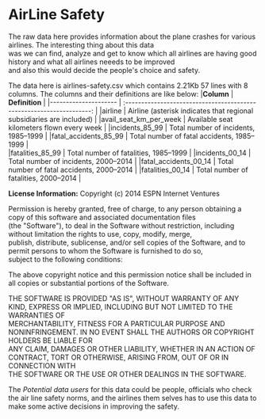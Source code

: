 # AirLine Safety

The raw data here provides information about the plane crashes for various airlines. The interesting thing about this data  
was we can find, analyze and get to know which all airlines are having good history and what all airlines neeeds to be improved  
and also this would decide the people's choice and safety.


The data here is airlines-safety.csv which contains 2.21Kb 57 lines with 8 columns. The columns and their definitions are like below:
|**Column**             | **Definition**                                                         |
|---------------------  |  :-------------------------------------------------------------------: | 
|airline	              |   Airline (asterisk indicates that regional subsidiaries are included) |
|avail_seat_km_per_week |	Available seat kilometers flown every week                            |
|incidents_85_99	      |    Total number of incidents, 1985–1999                                |
|fatal_accidents_85_99  | 	  Total number of fatal accidents, 1985–1999                          |  
|fatalities_85_99	      |  Total number of fatalities, 1985–1999                                 |
|incidents_00_14	      |     Total number of incidents, 2000–2014                               |
|fatal_accidents_00_14  | 	  Total number of fatal accidents, 2000–2014                          |
|fatalities_00_14	      |  Total number of fatalities, 2000–2014                                 |

**License Information:**
Copyright (c) 2014 ESPN Internet Ventures

Permission is hereby granted, free of charge, to any person obtaining a copy of this software and associated documentation files  
(the "Software"), to deal in the Software without restriction, including without limitation the rights to use, copy, modify, merge,  
publish, distribute, sublicense, and/or sell copies of the Software, and to permit persons to whom the Software is furnished to do so,  
subject to the following conditions:

The above copyright notice and this permission notice shall be included in all copies or substantial portions of the Software.

THE SOFTWARE IS PROVIDED "AS IS", WITHOUT WARRANTY OF ANY KIND, EXPRESS OR IMPLIED, INCLUDING BUT NOT LIMITED TO THE WARRANTIES OF  
MERCHANTABILITY, FITNESS FOR A PARTICULAR PURPOSE AND NONINFRINGEMENT. IN NO EVENT SHALL THE AUTHORS OR COPYRIGHT HOLDERS BE LIABLE FOR  
ANY CLAIM, DAMAGES OR OTHER LIABILITY, WHETHER IN AN ACTION OF CONTRACT, TORT OR OTHERWISE, ARISING FROM, OUT OF OR IN CONNECTION WITH  
THE SOFTWARE OR THE USE OR OTHER DEALINGS IN THE SOFTWARE.

The _Potential data users_ for this data could be people, officials who check the air line safety norms, and the airlines them selves 
has to use this data to make some active decisions in improving the safety.


